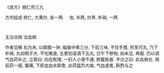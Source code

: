 《良方》桃仁煎三九

方剂组成 桃仁, 大黄炒, 各一两. 　虫, 半两, 炒黑. 朴硝, 一两

 

主治功效 治血瘕 

作者见解 右为末, 以醇醋一钟, 磁器中煮三分, 下前三味, 不住手搅, 煎至可丸, 乃下朴硝, 丸如桐子大. 不吃晚食, 五更初温酒下五丸, 日午下秽物, 如未见, 再服. 仍以调气血药补之. 立斋曰: 向在毗陵, 一妇人小便不通, 脐腹胀甚. 予诊之曰: 此血瘕也. 用前药一服, 腹痛, 下瘀血血水即愈. 此药猛烈大峻, 气血虚者, 斟酌与之 

